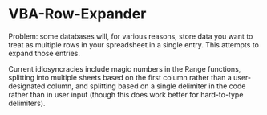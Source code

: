 # VBA-Row-Expander
Problem: some databases will, for various reasons, store data you want to treat as multiple rows in your spreadsheet in a single entry. This attempts to expand those entries.

Current idiosyncracies include magic numbers in the Range functions, splitting into multiple sheets based on the first column rather than a user-designated column, and splitting based on a single delimiter in the code rather than in user input (though this does work better for hard-to-type delimiters).
